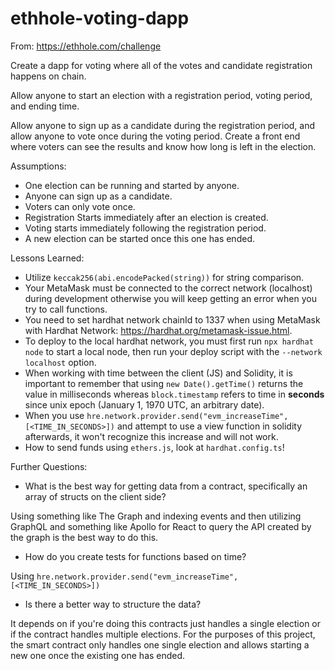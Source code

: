 # ethhole-voting-dapp
From: https://ethhole.com/challenge

Create a dapp for voting where all of the votes and candidate registration happens on chain. 

Allow anyone to start an election with a registration period, voting period, and ending time. 

Allow anyone to sign up as a candidate during the registration period, and allow anyone to 
vote once during the voting period. Create a front end where voters can see the results and 
know how long is left in the election.

Assumptions:

- One election can be running and started by anyone.
- Anyone can sign up as a candidate.
- Voters can only vote once.
- Registration Starts immediately after an election is created.
- Voting starts immediately following the registration period.
- A new election can be started once this one has ended.

Lessons Learned:

- Utilize `keccak256(abi.encodePacked(string))` for string comparison.
- Your MetaMask must be connected to the correct network (localhost) during development otherwise you will keep getting an error when you try to call functions.
- You need to set hardhat network chainId to 1337 when using MetaMask with Hardhat Network: https://hardhat.org/metamask-issue.html.
- To deploy to the local hardhat network, you must first run `npx hardhat node` to start a local node, then run your deploy script with the `--network localhost` option.
- When working with time between the client (JS) and Solidity, it is important to remember that using `new Date().getTime()` returns the value in milliseconds whereas `block.timestamp` refers to time in **seconds** since unix epoch (January 1, 1970 UTC, an arbitrary date).
- When you use `hre.network.provider.send("evm_increaseTime", [<TIME_IN_SECONDS>])` and attempt to use a view function in solidity afterwards, it won't recognize this increase and will not work.
- How to send funds using `ethers.js`, look at `hardhat.config.ts`!

Further Questions:

- What is the best way for getting data from a contract, specifically an array of structs on the client side?

Using something like The Graph and indexing events and then utilizing GraphQL and something like Apollo for React to query the API created by the graph is the best way to do this.

- How do you create tests for functions based on time?

Using `hre.network.provider.send("evm_increaseTime", [<TIME_IN_SECONDS>])`

- Is there a better way to structure the data?

It depends on if you're doing this contracts just handles a single election or if the contract handles multiple elections. For the purposes of this project, the smart contract only handles one single election and allows starting a new one once the existing one has ended.